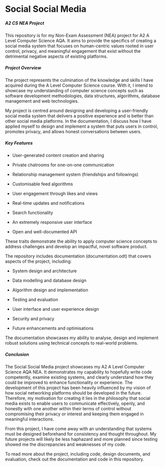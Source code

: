 # Social Social Media
##### A2 CS NEA Project

This repository is for my Non-Exam Assessment (NEA) project for A2 A Level Computer Science AQA. It aims to provide the specifics of creating a social media system that focuses on human-centric values rooted in user control, privacy, and meaningful engagement that exist without the detrimental negative aspects of existing platforms.

##### Project Overview

The project represents the culmination of the knowledge and skills I have acquired during the A Level Computer Science course. With it, I intend to showcase my understanding of computer science concepts such as software development methodologies, data structures, algorithms, database management and web technologies.

My project is centred around designing and developing a user-friendly social media system that delivers a positive experience and is better than other social media platforms. In the documentation, I discuss how I have applied myself to design and implement a system that puts users in control, promotes privacy, and allows honest conversations between users.

##### Key Features

- User-generated content creation and sharing

- Private chatrooms for one-on-one communication

- Relationship management system (friendships and followings)

- Customisable feed algorithms

- User engagement through likes and views

- Real-time updates and notifications

- Search functionality

- An extremely responsive user interface

- Open and well-documented API

These traits demonstrate the ability to apply computer science concepts to address challenges and develop an impactful, novel software product.



The repository includes documentation (documentation.odt) that covers aspects of the project, including:

- System design and architecture

- Data modelling and database design

- Algorithm design and implementation

- Testing and evaluation

- User interface and user experience design

- Security and privacy

- Future enhancements and optimisations

The documentation showcases my ability to analyse, design and implement robust solutions using technical concepts to real-world problems.

##### Conclusion

The Social Social Media project showcases my A2 A Level Computer Science AQA NEA. It demonstrates my capability to hopefully write code competently, examine existing systems, and clearly understand how they could be improved to enhance functionality or experience. The development of this project has been heavily influenced by my vision of how social networking platforms should be developed in the future. Therefore, my motivation for creating it lies in the philosophy that social media exists to enable users to communicate effectively, openly, and honestly with one another within their terms of control without compromising their privacy or interest and keeping them engaged in meaningful interactions.

From this project, I have come away with an understanding that systems must be designed beforehand for consistency and thought throughout. My future projects will likely be less haphazard and more planned since testing showed me the discrepancies and weaknesses of my code.

To read more about the project, including code, design documents, and evaluation, check out the documentation and code in this repository.
